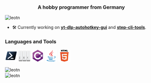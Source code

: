 <h3 align="center">A hobby programmer from Germany</h3>

<p align="left">
  <img src="https://komarev.com/ghpvc/?username=leotn&label=Profile%20views&color=0e75b6&style=flat" alt="leotn"/>
</p>

- 🛠️ Currently working on **[yt-dlp-autohotkey-gui](https://github.com/LeoTN/yt-dlp-autohotkey-gui)** and **[step-cli-tools](https://github.com/LeoTN/step-cli-tools)**.

<div class="container">
  <div class="languages-tools">
    <h3 align="left">Languages and Tools</h3>
    <p align="left">
      <a href="https://docs.microsoft.com/en-us/powershell" target="_blank" rel="noreferrer"><img src="icons/powershell.svg" alt="powershell" width="40" height="40"/></a>
      <a href="https://www.autohotkey.com" target="_blank" rel="noreferrer"><img src="icons/autohotkey.svg" alt="autohotkey" width="40" height="40"/></a>
      <a href="https://learn.microsoft.com/de-de/dotnet/csharp" target="_blank" rel="noreferrer"><img src="icons/csharp.svg" alt="csharp" width="40" height="40"/></a>
      <a href="https://www.java.com" target="_blank" rel="noreferrer"><img src="icons/java.svg" alt="java" width="40" height="40"/></a>
      <a href="https://en.wikipedia.org/wiki/HTML5" target="_blank" rel="noreferrer"><img src="icons/html5.svg" alt="html5" width="40" height="40"/></a>
    </p>
  </div>
  <div class="stats">
    <img align="center" src="https://github-readme-stats.vercel.app/api/top-langs?username=leotn&show_icons=true&locale=en&layout=compact" alt="leotn"/>
    <br>
    <img align="center" src="https://github-readme-stats.vercel.app/api?username=leotn&show_icons=true&locale=en" alt="leotn"/>
  </div>
</div>
